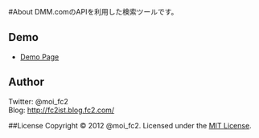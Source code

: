 #About
DMM.comのAPIを利用した検索ツールです。

## Demo
* [Demo Page](http://fc2ist.github.com/dmm-search/)

## Author
Twitter: @moi_fc2  
Blog: http://fc2ist.blog.fc2.com/

##License
Copyright &copy; 2012 @moi_fc2.
Licensed under the [MIT License](http://www.opensource.org/licenses/mit-license.php).